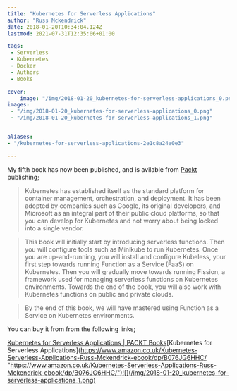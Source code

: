 ```yaml
---
title: "Kubernetes for Serverless Applications"
author: "Russ Mckendrick"
date: 2018-01-20T10:34:04.124Z
lastmod: 2021-07-31T12:35:06+01:00

tags:
 - Serverless
 - Kubernetes
 - Docker
 - Authors
 - Books

cover:
    image: "/img/2018-01-20_kubernetes-for-serverless-applications_0.png" 
images:
 - "/img/2018-01-20_kubernetes-for-serverless-applications_0.png"
 - "/img/2018-01-20_kubernetes-for-serverless-applications_1.png"


aliases:
- "/kubernetes-for-serverless-applications-2e1c8a24e0e3"

---
```


My fifth book has now been published, and is avilable from [Packt](https://medium.com/u/8ef58ed680e6) publishing;

> Kubernetes has established itself as the standard platform for container management, orchestration, and deployment. It has been adopted by companies such as Google, its original developers, and Microsoft as an integral part of their public cloud platforms, so that you can develop for Kubernetes and not worry about being locked into a single vendor.

> This book will initially start by introducing serverless functions. Then you will configure tools such as Minikube to run Kubernetes. Once you are up-and-running, you will install and configure Kubeless, your first step towards running Function as a Service (FaaS) on Kubernetes. Then you will gradually move towards running Fission, a framework used for managing serverless functions on Kubernetes environments. Towards the end of the book, you will also work with Kubernetes functions on public and private clouds.

> By the end of this book, we will have mastered using Function as a Service on Kubernetes environments.

You can buy it from from the following links;

[Kubernetes for Serverless Applications | PACKT Books](https://www.packtpub.com/networking-and-servers/kubernetes-serverless-applications "https://www.packtpub.com/networking-and-servers/kubernetes-serverless-applications")[Kubernetes for Serverless Applications](https://www.amazon.co.uk/Kubernetes-Serverless-Applications-Russ-Mckendrick-ebook/dp/B076JG6HHC/ "https://www.amazon.co.uk/Kubernetes-Serverless-Applications-Russ-Mckendrick-ebook/dp/B076JG6HHC/")![](/img/2018-01-20_kubernetes-for-serverless-applications_1.png)
